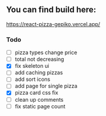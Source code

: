## You can find build here:
https://react-pizza-gepiko.vercel.app/

### Todo


- [ ] pizza types change price
- [ ] total not decreasing
- [x] fix skeleton ui
- [ ] add caching pizzas
- [ ] add sort icons
- [ ] add page for single pizza
- [x] pizza card css fix
- [ ] clean up comments
- [ ] fix static page count
